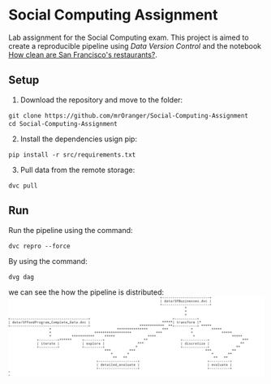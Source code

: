 # Social Computing Assignment
Lab assignment for the Social Computing exam. This project is aimed to create a reproducible pipeline using _Data Version Control_ and the notebook [How clean are San Francisco's restaurants?](https://nbviewer.ipython.org/github/Jay-Oh-eN/happy-healthy-hungry/blob/master/h3.ipynb).

## Setup
1. Download the repository and move to the folder:
```
git clone https://github.com/mrOranger/Social-Computing-Assignment
cd Social-Computing-Assignment
```

2. Install the dependencies usign pip:
```
pip install -r src/requirements.txt
```

3. Pull data from the remote storage:
```
dvc pull
```

## Run
Run the pipeline using the command:
```
dvc repro --force
```

By using the command:
```
dvg dag
```
we can see the how the pipeline is distributed: ![alt text](DAG.png)

